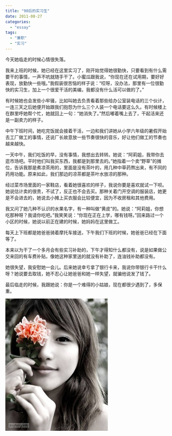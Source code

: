 ```yaml
---
title: "90后的实习生"
date: 2011-08-27
categories: 
  - "essay"
tags: 
  - "兼职"
  - "实习"
---
```


今天她临走的时候心情很失落。

我来上班的时候，她已经在这里实习了，刚开始觉得她很勤快，只要看到有什么需要干的事情，一声不吭就随手干了。小蜜瓜跟我说，“你现在还在试用期，要好好表现，放勤快一些哦。”我假装很苦恼的样子说：“哎呀，没办法，那里有一位很勤快的实习生，加上一个很爱干活的美编，我都没有什么活可以做的了。”

有时候她也会发些小牢骚，比如叫她去负责看着那些给办公室装电话的三个伙计，一连三天之后她便开始跟我们抱怨为什么三个人装一个电话要这么久。有时候楼上在群里呼她帮个忙，她就回上一句：“她消失了。”然后嘟着嘴上去了，干起活来还是一副卖力的样子。

中午下班时间，她吃完饭就会接着干活，一边和我们讲她从小学六年级的暑假开始去工厂做工的事情，还说厂长故意放一些节奏很快的音乐，好让他们做工的节奏也越来越快。

一天中午，我们吃饭的早，没有事情，我想出去转转。她说：“阿莉姐，我带你去逛市场吧。平时他们叫我买东西，我都是到那里去的。”她指着一个卖“野草”的摊位，告诉我那是煮凉茶用的，里面是没有茶叶的，用几种中草药熬出来，有不同的药用功能。原来如此，我们那边的凉茶都是茶叶水放凉的那种。

经过菜市场里面的一家鞋店，看着她很喜欢的样子，我说你要是喜欢就试一下呗。她说估计卖的很贵，不试了，反正也不会去买。那种关着门开空调的服装店，她更是不会进去的，她说去小摊上买衣服会比较便宜，因为不收房租和其他费用。

我又问了她几种不认识的水果名字，有一种叫做“黄皮”的。她说：“阿莉姐，你想吃那种呀？我请你吃吧。”我笑笑说：“你现在正在上学，哪有钱呀。”回来路过一个小区的时候，她说以前正在建的时候，她妈妈在这里做工。

每天上下班都是她爸爸骑着摩托车接送，下午我们下班的时候，她爸爸已经在下面等了。

本来以为干了一个多月会有些实习补助的，下午才得知什么都没有，说是如果做公交来回的有车费补贴，像她这种家里送的就没有补助了，连油钱补助都没有。

她很失望，我安慰她一会儿。后来她说幸亏拿了银行卡来，我说你带银行卡干什么呀？她说要去取钱，她不忍心让她爸爸和她一样失望，就骗他说发了钱了。

最后临走的时候，我跟她说：你是一个难得的小姑娘，现在都很少遇到了，多保重。

![peituby (41)](images/6085461768_cff5e790eb.jpg)
